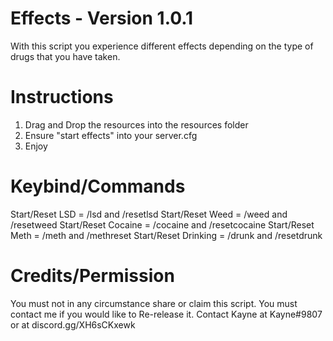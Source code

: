 # Effects - Version 1.0.1
With this script you experience different effects depending on the type of drugs that you have taken.

# Instructions

1. Drag and Drop the resources into the resources folder
2. Ensure "start effects" into your server.cfg
3. Enjoy

# Keybind/Commands
Start/Reset LSD = /lsd and /resetlsd
Start/Reset Weed = /weed and /resetweed
Start/Reset Cocaine = /cocaine and /resetcocaine
Start/Reset Meth = /meth and /methreset
Start/Reset Drinking = /drunk and /resetdrunk

# Credits/Permission

You must not in any circumstance share or claim this script.
You must contact me if you would like to Re-release it.
Contact Kayne at Kayne#9807 or at
discord.gg/XH6sCKxewk

